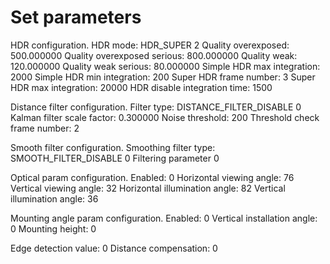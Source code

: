 # Set parameters
HDR configuration.
HDR mode: HDR_SUPER 2
Quality overexposed: 500.000000
Quality overexposed serious: 800.000000
Quality weak: 120.000000
Quality weak serious: 80.000000
Simple HDR max integration: 2000
Simple HDR min integration: 200
Super HDR frame number: 3
Super HDR max integration: 20000
HDR disable integration time: 1500

Distance filter configuration.
Filter type: DISTANCE_FILTER_DISABLE 0
Kalman filter scale factor: 0.300000
Noise threshold: 200
Threshold check frame number: 2

Smooth filter configuration.
Smoothing filter type: SMOOTH_FILTER_DISABLE 0
Filtering parameter 0

Optical param configuration.
Enabled: 0
Horizontal viewing angle: 76
Vertical viewing angle: 32
Horizontal illumination angle: 82
Vertical illumination angle: 36

Mounting angle param configuration.
Enabled: 0
Vertical installation angle: 0
Mounting height: 0

Edge detection value: 0
Distance compensation: 0

